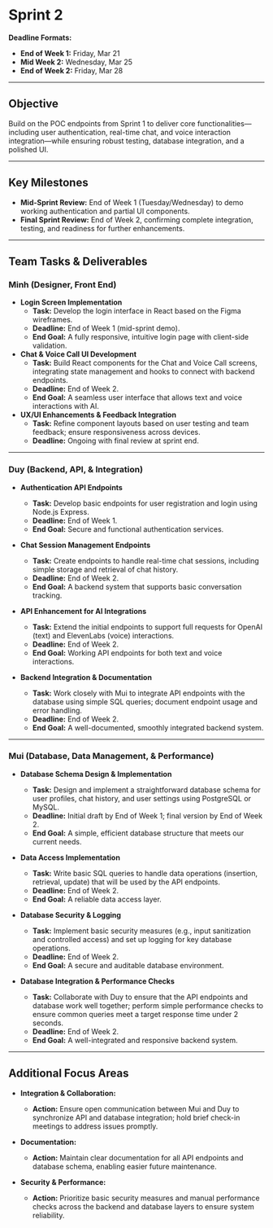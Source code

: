 # Sprint 2

**Deadline Formats:**  
- **End of Week 1:** Friday, Mar 21  
- **Mid Week 2:** Wednesday, Mar 25  
- **End of Week 2:** Friday, Mar 28  

---

## Objective
Build on the POC endpoints from Sprint 1 to deliver core functionalities—including user authentication, real-time chat, and voice interaction integration—while ensuring robust testing, database integration, and a polished UI.

---

## Key Milestones
- **Mid-Sprint Review:** End of Week 1 (Tuesday/Wednesday) to demo working authentication and partial UI components.
- **Final Sprint Review:** End of Week 2, confirming complete integration, testing, and readiness for further enhancements.

---

## Team Tasks & Deliverables

### Minh (Designer, Front End)
- **Login Screen Implementation**  
  - **Task:** Develop the login interface in React based on the Figma wireframes.  
  - **Deadline:** End of Week 1 (mid-sprint demo).  
  - **End Goal:** A fully responsive, intuitive login page with client-side validation.
- **Chat & Voice Call UI Development**  
  - **Task:** Build React components for the Chat and Voice Call screens, integrating state management and hooks to connect with backend endpoints.  
  - **Deadline:** End of Week 2.  
  - **End Goal:** A seamless user interface that allows text and voice interactions with AI.
- **UX/UI Enhancements & Feedback Integration**  
  - **Task:** Refine component layouts based on user testing and team feedback; ensure responsiveness across devices.  
  - **Deadline:** Ongoing with final review at sprint end.

---

### Duy (Backend, API, & Integration)
- **Authentication API Endpoints**  
  - **Task:** Develop basic endpoints for user registration and login using Node.js Express.  
  - **Deadline:** End of Week 1.  
  - **End Goal:** Secure and functional authentication services.
  
- **Chat Session Management Endpoints**  
  - **Task:** Create endpoints to handle real-time chat sessions, including simple storage and retrieval of chat history.  
  - **Deadline:** End of Week 2.  
  - **End Goal:** A backend system that supports basic conversation tracking.
  
- **API Enhancement for AI Integrations**  
  - **Task:** Extend the initial endpoints to support full requests for OpenAI (text) and ElevenLabs (voice) interactions.  
  - **Deadline:** End of Week 2.  
  - **End Goal:** Working API endpoints for both text and voice interactions.
  
- **Backend Integration & Documentation**  
  - **Task:** Work closely with Mui to integrate API endpoints with the database using simple SQL queries; document endpoint usage and error handling.  
  - **Deadline:** End of Week 2.  
  - **End Goal:** A well-documented, smoothly integrated backend system.

---

### Mui (Database, Data Management, & Performance)
- **Database Schema Design & Implementation**  
  - **Task:** Design and implement a straightforward database schema for user profiles, chat history, and user settings using PostgreSQL or MySQL.  
  - **Deadline:** Initial draft by End of Week 1; final version by End of Week 2.  
  - **End Goal:** A simple, efficient database structure that meets our current needs.
  
- **Data Access Implementation**  
  - **Task:** Write basic SQL queries to handle data operations (insertion, retrieval, update) that will be used by the API endpoints.  
  - **Deadline:** End of Week 2.  
  - **End Goal:** A reliable data access layer.
  
- **Database Security & Logging**  
  - **Task:** Implement basic security measures (e.g., input sanitization and controlled access) and set up logging for key database operations.  
  - **Deadline:** End of Week 2.  
  - **End Goal:** A secure and auditable database environment.
  
- **Database Integration & Performance Checks**  
  - **Task:** Collaborate with Duy to ensure that the API endpoints and database work well together; perform simple performance checks to ensure common queries meet a target response time under 2 seconds.  
  - **Deadline:** End of Week 2.  
  - **End Goal:** A well-integrated and responsive backend system.

---

## Additional Focus Areas
- **Integration & Collaboration:**  
  - **Action:** Ensure open communication between Mui and Duy to synchronize API and database integration; hold brief check-in meetings to address issues promptly.
  
- **Documentation:**  
  - **Action:** Maintain clear documentation for all API endpoints and database schema, enabling easier future maintenance.
  
- **Security & Performance:**  
  - **Action:** Prioritize basic security measures and manual performance checks across the backend and database layers to ensure system reliability.
